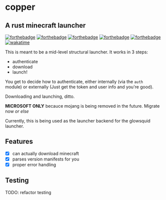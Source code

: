 # copper

## A rust minecraft launcher

[![forthebadge](https://forthebadge.com/images/badges/0-percent-optimized.svg)](https://forthebadge.com)
[![forthebadge](https://forthebadge.com/images/badges/60-percent-of-the-time-works-every-time.svg)](https://forthebadge.com)
[![forthebadge](https://forthebadge.com/images/badges/contains-tasty-spaghetti-code.svg)](https://forthebadge.com)
[![forthebadge](https://forthebadge.com/images/badges/made-with-rust.svg)](https://forthebadge.com)
[![forthebadge](https://forthebadge.com/images/badges/mom-made-pizza-rolls.svg)](https://forthebadge.com)
[![wakatime](https://wakatime.com/badge/github/glowsquid-launcher/copper.svg?style=for-the-badge)](https://wakatime.com/badge/github/glowsquid-launcher/copper)

This is meant to be a mid-level structural launcher. It works in 3 steps:

- authenticate
- download
- launch!

You get to decide how to authenticate, either internally (via the `auth` module) or externally (Just get the token and user info and you're good).

Downloading and launching, ditto.

**MICROSOFT ONLY** becauce mojang is being removed in the future. Migrate now _or else_

Currently, this is being used as the launcher backend for the glowsquid launcher.

## Features

- [x] can actually download minecraft
- [x] parses version manifests for you
- [x] proper error handling

## Testing

TODO: refactor testing
